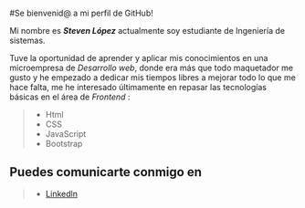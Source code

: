 ###### 
#Se bienvenid@ a mi perfil de GitHub!


Mi nombre es ***Steven López*** actualmente soy estudiante de Ingeniería de sistemas.

Tuve la oportunidad de aprender y aplicar mis conocimientos en una microempresa de *Desarrollo web*, donde era más que todo maquetador me gusto y he empezado a
dedicar mis tiempos libres a mejorar todo lo que me hace falta, me he interesado últimamente en repasar las tecnologías básicas en el área de *Frontend* :

> * Html
> * CSS
> * JavaScript
> * Bootstrap

## Puedes comunicarte conmigo en

> * [Linkedln](https://www.linkedin.com/in/contact-stevenxyn/)











